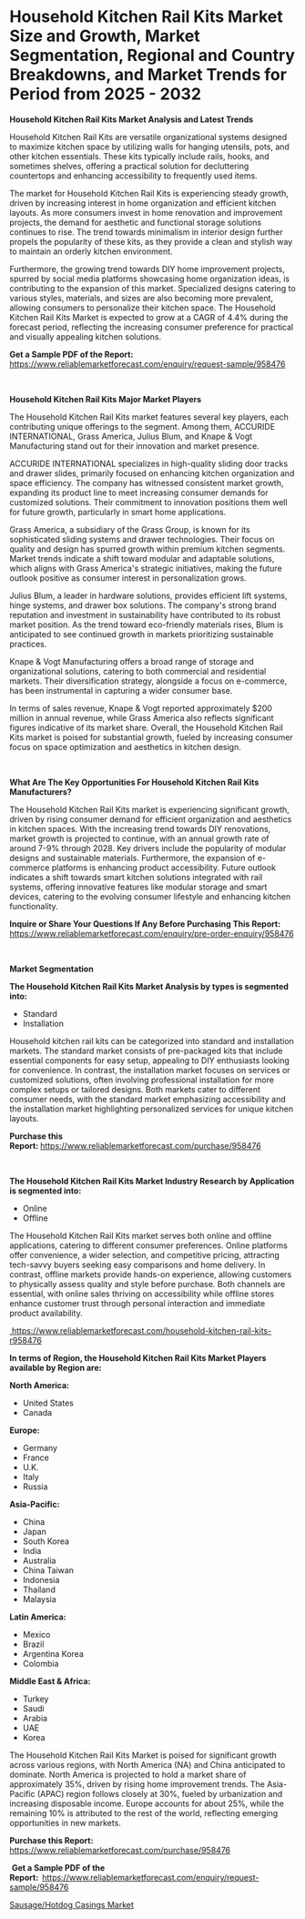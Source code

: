 <p><h1>Household Kitchen Rail Kits Market Size and Growth, Market Segmentation, Regional and Country Breakdowns, and Market Trends for Period from 2025 -  2032</h1></p><p><strong>Household Kitchen Rail Kits Market Analysis and Latest Trends</strong></p>
<p><p>Household Kitchen Rail Kits are versatile organizational systems designed to maximize kitchen space by utilizing walls for hanging utensils, pots, and other kitchen essentials. These kits typically include rails, hooks, and sometimes shelves, offering a practical solution for decluttering countertops and enhancing accessibility to frequently used items.</p><p>The market for Household Kitchen Rail Kits is experiencing steady growth, driven by increasing interest in home organization and efficient kitchen layouts. As more consumers invest in home renovation and improvement projects, the demand for aesthetic and functional storage solutions continues to rise. The trend towards minimalism in interior design further propels the popularity of these kits, as they provide a clean and stylish way to maintain an orderly kitchen environment.</p><p>Furthermore, the growing trend towards DIY home improvement projects, spurred by social media platforms showcasing home organization ideas, is contributing to the expansion of this market. Specialized designs catering to various styles, materials, and sizes are also becoming more prevalent, allowing consumers to personalize their kitchen space. The Household Kitchen Rail Kits Market is expected to grow at a CAGR of 4.4% during the forecast period, reflecting the increasing consumer preference for practical and visually appealing kitchen solutions.</p></p>
<p><strong>Get a Sample PDF of the Report:&nbsp;</strong> <a href="https://www.reliablemarketforecast.com/enquiry/request-sample/958476?utm_campaign=2603&utm_medium=2&utm_source=Github&utm_content=ia&utm_term=21032025&utm_id=household-kitchen-rail-kits">https://www.reliablemarketforecast.com/enquiry/request-sample/958476</a></p>
<p>&nbsp;</p>
<p><strong>Household Kitchen Rail Kits Major Market Players</strong></p>
<p><p>The Household Kitchen Rail Kits market features several key players, each contributing unique offerings to the segment. Among them, ACCURIDE INTERNATIONAL, Grass America, Julius Blum, and Knape & Vogt Manufacturing stand out for their innovation and market presence.</p><p>ACCURIDE INTERNATIONAL specializes in high-quality sliding door tracks and drawer slides, primarily focused on enhancing kitchen organization and space efficiency. The company has witnessed consistent market growth, expanding its product line to meet increasing consumer demands for customized solutions. Their commitment to innovation positions them well for future growth, particularly in smart home applications.</p><p>Grass America, a subsidiary of the Grass Group, is known for its sophisticated sliding systems and drawer technologies. Their focus on quality and design has spurred growth within premium kitchen segments. Market trends indicate a shift toward modular and adaptable solutions, which aligns with Grass America's strategic initiatives, making the future outlook positive as consumer interest in personalization grows.</p><p>Julius Blum, a leader in hardware solutions, provides efficient lift systems, hinge systems, and drawer box solutions. The company's strong brand reputation and investment in sustainability have contributed to its robust market position. As the trend toward eco-friendly materials rises, Blum is anticipated to see continued growth in markets prioritizing sustainable practices.</p><p>Knape & Vogt Manufacturing offers a broad range of storage and organizational solutions, catering to both commercial and residential markets. Their diversification strategy, alongside a focus on e-commerce, has been instrumental in capturing a wider consumer base.</p><p>In terms of sales revenue, Knape & Vogt reported approximately $200 million in annual revenue, while Grass America also reflects significant figures indicative of its market share. Overall, the Household Kitchen Rail Kits market is poised for substantial growth, fueled by increasing consumer focus on space optimization and aesthetics in kitchen design.</p></p>
<p>&nbsp;</p>
<p><strong>What Are The Key Opportunities For Household Kitchen Rail Kits Manufacturers?</strong></p>
<p><p>The Household Kitchen Rail Kits market is experiencing significant growth, driven by rising consumer demand for efficient organization and aesthetics in kitchen spaces. With the increasing trend towards DIY renovations, market growth is projected to continue, with an annual growth rate of around 7-9% through 2028. Key drivers include the popularity of modular designs and sustainable materials. Furthermore, the expansion of e-commerce platforms is enhancing product accessibility. Future outlook indicates a shift towards smart kitchen solutions integrated with rail systems, offering innovative features like modular storage and smart devices, catering to the evolving consumer lifestyle and enhancing kitchen functionality.</p></p>
<p><strong>Inquire or Share Your Questions If Any Before Purchasing This Report:</strong> <a href="https://www.reliablemarketforecast.com/enquiry/pre-order-enquiry/958476?utm_campaign=2603&utm_medium=2&utm_source=Github&utm_content=ia&utm_term=21032025&utm_id=household-kitchen-rail-kits">https://www.reliablemarketforecast.com/enquiry/pre-order-enquiry/958476</a></p>
<p>&nbsp;</p>
<p><strong>Market Segmentation</strong></p>
<p><strong>The Household Kitchen Rail Kits Market Analysis by types is segmented into:</strong></p>
<p><ul><li>Standard</li><li>Installation</li></ul></p>
<p><p>Household kitchen rail kits can be categorized into standard and installation markets. The standard market consists of pre-packaged kits that include essential components for easy setup, appealing to DIY enthusiasts looking for convenience. In contrast, the installation market focuses on services or customized solutions, often involving professional installation for more complex setups or tailored designs. Both markets cater to different consumer needs, with the standard market emphasizing accessibility and the installation market highlighting personalized services for unique kitchen layouts.</p></p>
<p><strong>Purchase this Report:&nbsp;</strong><a href="https://www.reliablemarketforecast.com/purchase/958476?utm_campaign=2603&utm_medium=2&utm_source=Github&utm_content=ia&utm_term=21032025&utm_id=household-kitchen-rail-kits">https://www.reliablemarketforecast.com/purchase/958476</a></p>
<p>&nbsp;</p>
<p><strong>The Household Kitchen Rail Kits Market Industry Research by Application is segmented into:</strong></p>
<p><ul><li>Online</li><li>Offline</li></ul></p>
<p><p>The Household Kitchen Rail Kits market serves both online and offline applications, catering to different consumer preferences. Online platforms offer convenience, a wider selection, and competitive pricing, attracting tech-savvy buyers seeking easy comparisons and home delivery. In contrast, offline markets provide hands-on experience, allowing customers to physically assess quality and style before purchase. Both channels are essential, with online sales thriving on accessibility while offline stores enhance customer trust through personal interaction and immediate product availability.</p></p>
<p><a href="https://www.reliablemarketforecast.com/household-kitchen-rail-kits-r958476?utm_campaign=2603&utm_medium=2&utm_source=Github&utm_content=ia&utm_term=21032025&utm_id=household-kitchen-rail-kits">&nbsp;https://www.reliablemarketforecast.com/household-kitchen-rail-kits-r958476</a></p>
<p><strong>In terms of Region, the Household Kitchen Rail Kits Market Players available by Region are:</strong></p>
<p>
    <p> <strong> North America: </strong>
        <ul>
            <li>United States</li>
            <li>Canada</li>
        </ul>
        </p> 
    <p> <strong> Europe: </strong>
        <ul>
            <li>Germany</li>
            <li>France</li>
            <li>U.K.</li>
            <li>Italy</li>
            <li>Russia</li>
        </ul>
        </p> 
    <p> <strong> Asia-Pacific: </strong>
        <ul>
            <li>China</li>
            <li>Japan</li>
            <li>South Korea</li>
            <li>India</li>
            <li>Australia</li>
            <li>China Taiwan</li>
            <li>Indonesia</li>
            <li>Thailand</li>
            <li>Malaysia</li>
        </ul>
        </p> 
    <p> <strong> Latin America: </strong>
        <ul>
            <li>Mexico</li>
            <li>Brazil</li>
            <li>Argentina Korea</li>
            <li>Colombia</li>
        </ul>
        </p> 
    <p> <strong> Middle East & Africa: </strong>
        <ul>
            <li>Turkey</li>
            <li>Saudi</li>
            <li>Arabia</li>
            <li>UAE</li>
            <li>Korea</li>
        </ul>
    </p>
    </p>
<p><p>The Household Kitchen Rail Kits Market is poised for significant growth across various regions, with North America (NA) and China anticipated to dominate. North America is projected to hold a market share of approximately 35%, driven by rising home improvement trends. The Asia-Pacific (APAC) region follows closely at 30%, fueled by urbanization and increasing disposable income. Europe accounts for about 25%, while the remaining 10% is attributed to the rest of the world, reflecting emerging opportunities in new markets.</p></p>
<p><strong>Purchase this Report: </strong><a href="https://www.reliablemarketforecast.com/purchase/958476?utm_campaign=2603&utm_medium=2&utm_source=Github&utm_content=ia&utm_term=21032025&utm_id=household-kitchen-rail-kits">https://www.reliablemarketforecast.com/purchase/958476</a></p>
<p>&nbsp;<strong>Get a Sample PDF of the Report:&nbsp;&nbsp;</strong><a href="https://www.reliablemarketforecast.com/enquiry/request-sample/958476?utm_campaign=2603&utm_medium=2&utm_source=Github&utm_content=ia&utm_term=21032025&utm_id=household-kitchen-rail-kits">https://www.reliablemarketforecast.com/enquiry/request-sample/958476</a></p>
<p><strong></strong></p>
<p><p><a href="https://github.com/ilonaenterline65/Market-Research-Report-List-1/blob/main/sausagehotdog-casings-market.md?utm_campaign=2603&utm_medium=2&utm_source=Github&utm_content=ia&utm_term=21032025&utm_id=household-kitchen-rail-kits">Sausage/Hotdog Casings Market</a></p></p>